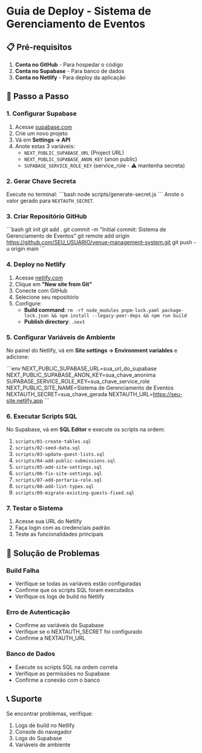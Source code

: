 # Guia de Deploy - Sistema de Gerenciamento de Eventos

## 📋 Pré-requisitos

1. **Conta no GitHub** - Para hospedar o código
2. **Conta no Supabase** - Para banco de dados
3. **Conta no Netlify** - Para deploy da aplicação

## 🚀 Passo a Passo

### 1. Configurar Supabase

1. Acesse [supabase.com](https://supabase.com)
2. Crie um novo projeto
3. Vá em **Settings → API**
4. Anote estas 3 variáveis:
   - `NEXT_PUBLIC_SUPABASE_URL` (Project URL)
   - `NEXT_PUBLIC_SUPABASE_ANON_KEY` (anon public)
   - `SUPABASE_SERVICE_ROLE_KEY` (service_role - ⚠️ mantenha secreta)

### 2. Gerar Chave Secreta

Execute no terminal:
\`\`\`bash
node scripts/generate-secret.js
\`\`\`
Anote o valor gerado para `NEXTAUTH_SECRET`.

### 3. Criar Repositório GitHub

\`\`\`bash
git init
git add .
git commit -m "Initial commit: Sistema de Gerenciamento de Eventos"
git remote add origin https://github.com/SEU_USUARIO/venue-management-system.git
git push -u origin main
\`\`\`

### 4. Deploy no Netlify

1. Acesse [netlify.com](https://netlify.com)
2. Clique em **"New site from Git"**
3. Conecte com GitHub
4. Selecione seu repositório
5. Configure:
   - **Build command**: `rm -rf node_modules pnpm-lock.yaml package-lock.json && npm install --legacy-peer-deps && npm run build`
   - **Publish directory**: `.next`

### 5. Configurar Variáveis de Ambiente

No painel do Netlify, vá em **Site settings → Environment variables** e adicione:

\`\`\`env
NEXT_PUBLIC_SUPABASE_URL=sua_url_do_supabase
NEXT_PUBLIC_SUPABASE_ANON_KEY=sua_chave_anonima
SUPABASE_SERVICE_ROLE_KEY=sua_chave_service_role
NEXT_PUBLIC_SITE_NAME=Sistema de Gerenciamento de Eventos
NEXTAUTH_SECRET=sua_chave_gerada
NEXTAUTH_URL=https://seu-site.netlify.app
\`\`\`

### 6. Executar Scripts SQL

No Supabase, vá em **SQL Editor** e execute os scripts na ordem:

1. `scripts/01-create-tables.sql`
2. `scripts/02-seed-data.sql`
3. `scripts/03-update-guest-lists.sql`
4. `scripts/04-add-public-submissions.sql`
5. `scripts/05-add-site-settings.sql`
6. `scripts/06-fix-site-settings.sql`
7. `scripts/07-add-portaria-role.sql`
8. `scripts/08-add-list-types.sql`
9. `scripts/09-migrate-existing-guests-fixed.sql`

### 7. Testar o Sistema

1. Acesse sua URL do Netlify
2. Faça login com as credenciais padrão
3. Teste as funcionalidades principais

## 🔧 Solução de Problemas

### Build Falha
- Verifique se todas as variáveis estão configuradas
- Confirme que os scripts SQL foram executados
- Verifique os logs de build no Netlify

### Erro de Autenticação
- Confirme as variáveis do Supabase
- Verifique se o NEXTAUTH_SECRET foi configurado
- Confirme a NEXTAUTH_URL

### Banco de Dados
- Execute os scripts SQL na ordem correta
- Verifique as permissões no Supabase
- Confirme a conexão com o banco

## 📞 Suporte

Se encontrar problemas, verifique:
1. Logs de build no Netlify
2. Console do navegador
3. Logs do Supabase
4. Variáveis de ambiente
